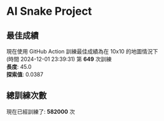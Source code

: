 
# AI Snake Project

## **最佳成績**


















































































現在使用 GitHub Action 訓練最佳成績為在 10x10 的地圖情況下  
(時間 2024-12-01 23:39:31) 第 **649** 次訓練  
**長度**: 45.0  
**探索值**: 0.0387





































































































































































## 總訓練次數
現在已經訓練了: **582000** 次
